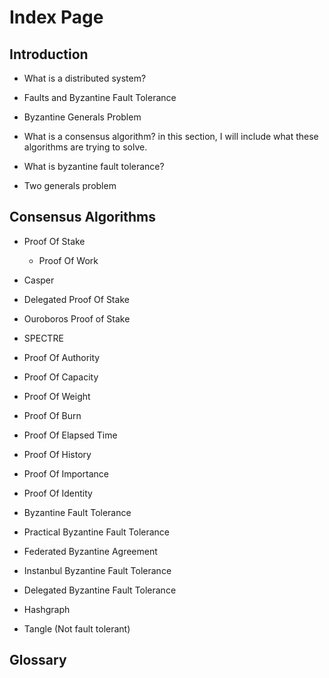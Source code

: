 # Index Page

## Introduction

* What is a distributed system?

* Faults and Byzantine Fault Tolerance

* Byzantine Generals Problem

* What is a consensus algorithm? in this section, I will include what these algorithms are trying to solve.

* What is byzantine fault tolerance?

* Two generals problem

## Consensus Algorithms

* Proof Of Stake

  * Proof Of Work

* Casper

* Delegated Proof Of Stake

* Ouroboros Proof of Stake

* SPECTRE

* Proof Of Authority

* Proof Of Capacity

* Proof Of Weight

* Proof Of Burn

* Proof Of Elapsed Time

* Proof Of History

* Proof Of Importance

* Proof Of Identity

* Byzantine Fault Tolerance

* Practical Byzantine Fault Tolerance

* Federated Byzantine Agreement

* Instanbul Byzantine Fault Tolerance

* Delegated Byzantine Fault Tolerance

* Hashgraph

* Tangle \(Not fault tolerant\)

## Glossary




